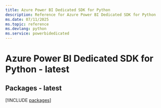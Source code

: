 ```yaml
---
title: Azure Power BI Dedicated SDK for Python
description: Reference for Azure Power BI Dedicated SDK for Python
ms.date: 07/11/2025
ms.topic: reference
ms.devlang: python
ms.service: powerbidedicated
---
```

# Azure Power BI Dedicated SDK for Python - latest
## Packages - latest
[!INCLUDE [packages](power-bi-dedicated-index.md)]